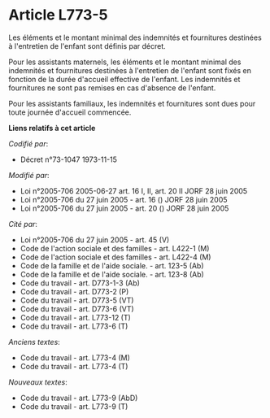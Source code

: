 # Article L773-5

Les éléments et le montant minimal des indemnités et fournitures destinées à l'entretien de l'enfant sont définis par décret.

Pour les assistants maternels, les éléments et le montant minimal des indemnités et fournitures destinées à l'entretien de
l'enfant sont fixés en fonction de la durée d'accueil effective de l'enfant. Les indemnités et fournitures ne sont pas
remises en cas d'absence de l'enfant.

Pour les assistants familiaux, les indemnités et fournitures sont dues pour toute journée d'accueil commencée.

**Liens relatifs à cet article**

_Codifié par_:

  - Décret n°73-1047 1973-11-15

_Modifié par_:

  - Loi n°2005-706 2005-06-27 art. 16 I, II, art. 20 II JORF 28 juin 2005
  - Loi n°2005-706 du 27 juin 2005 - art. 16 () JORF 28 juin 2005
  - Loi n°2005-706 du 27 juin 2005 - art. 20 () JORF 28 juin 2005

_Cité par_:

  - Loi n°2005-706 du 27 juin 2005 - art. 45 (V)
  - Code de l'action sociale et des familles - art. L422-1 (M)
  - Code de l'action sociale et des familles - art. L422-4 (M)
  - Code de la famille et de l'aide sociale. - art. 123-5 (Ab)
  - Code de la famille et de l'aide sociale. - art. 123-8 (Ab)
  - Code du travail - art. D773-1-3 (Ab)
  - Code du travail - art. D773-2 (P)
  - Code du travail - art. D773-5 (VT)
  - Code du travail - art. D773-6 (VT)
  - Code du travail - art. L773-12 (T)
  - Code du travail - art. L773-6 (T)

_Anciens textes_:

  - Code du travail - art. L773-4 (M)
  - Code du travail - art. L773-4 (T)

_Nouveaux textes_:

  - Code du travail - art. L773-9 (AbD)
  - Code du travail - art. L773-9 (T)
